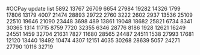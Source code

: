 #OCPay update list
5892
13767
26709
6654
27984
19282
14326
1799
17806
13179
4007
21474
28893
29722
2760
3222
2602
2937
13536
25109
22510
19646
21090
23448
3698
489
13861
19048
18682
25821
6734
8341
30365
1314
11715
8759
7720
32355
6346
28776
8186
1928
12621
16249
24551
1459
32704
21631
7827
11680
28565
24487
24511
1538
27993
17681
12120
13440
18492
10474
4307
12151
4035
30268
28639
5057
24271
27790
10116
32719
